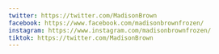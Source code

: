 ```yaml
---
twitter: https://twitter.com/MadisonBrown
facebook: https://www.facebook.com/madisonbrownfrozen/
instagram: https://www.instagram.com/madisonbrownfrozen/
tiktok: https://twitter.com/MadisonBrown
---
```

